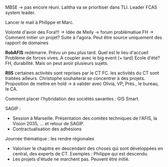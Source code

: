 MBSE -> pas encore réuni.
Lalitha va se prioritiser dans TLI.
Leader FCAS system leader.

Lancer le mail à Philippe et Marc.

Volonté d'avoir des Fora!!!
-> Idée de Meily -> forum problématiue FH
-> Comment initier un projet? Suite à l'agora. Peut être source uniquement des rapport de domaines

**RobAFIS** 
redémarre. Prévu un peu plus tard.
Quel est le lieu d'accueil
Problème de forces vives.
A coupler avec le big event (+ tard)
Ecole d'été? FH, durabilité. Mais on peut avoir plusieurs sujets.

**RIIS**
certaines activités sont reprises par le CT FC.
les activités du CT sont traitées ailleurs.
Christophe souhaiterai se concentrer à des projets.
Proposition de mettre en hold -> à valider avec Olivia, VP, Prés., le bureau, le CA.

Comment placer l'hybridation des sociétés savantes : GIS Smart.

SAGIP : 
- Session à Marseille. Présentation des comités techniques de l'AFIS, la Vision 2035, ... et retour de SAGIP.
- Contractualisation des adhésions

Journée thématique : les rendre régionales
- Valoriser le chapitre en descendant des choses qui sont développées en central, des experts de CT. Exemples : Philippe qui est descendu.
- Les projets d'étude ne marchent pas. Peuvent être initié.

